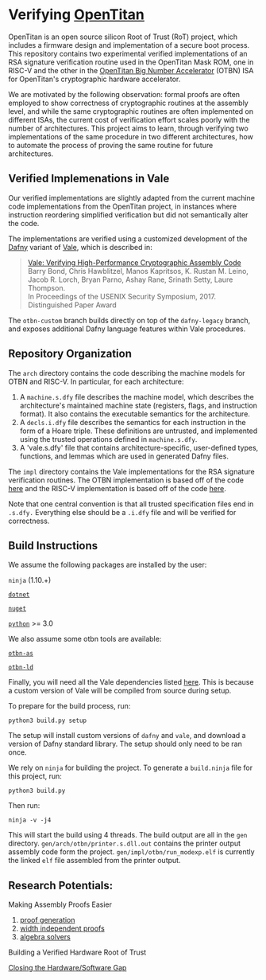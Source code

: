 # Verifying [OpenTitan](https://opentitan.org/)
OpenTitan is an open source silicon Root of Trust (RoT) project, which includes
a firmware design and implementation of a secure boot process. This repository
contains two experimental verified implementations of an RSA signature
verification routine used in the OpenTitan Mask ROM, one in RISC-V and the
other in the [OpenTitan Big Number
Accelerator](https://docs.opentitan.org/hw/ip/otbn/doc/) (OTBN) ISA for
OpenTitan's cryptographic hardware accelerator.

We are motivated by the following observation: formal proofs are often employed
to show correctness of cryptographic routines at the assembly level, and while
the same cryptographic routines are often implemented on different ISAs, the
current cost of verification effort scales poorly with the number of
architectures. This project aims to learn, through verifying two
implementations of the same procedure in two different architectures, how to
automate the process of proving the same routine for future architectures.

## Verified Implemenations in Vale
Our verified implementations are slightly adapted from the current machine code
implementations from the OpenTitan project, in instances where instruction
reordering simplified verification but did not semantically alter the code.

The implementations are verified using a customized development of the
[Dafny](https://github.com/dafny-lang/dafny) variant of
[Vale](https://github.com/project-everest/vale/tree/otbn-custom), which is
described in:
> [Vale: Verifying High-Performance Cryptographic Assembly Code](https://project-everest.github.io/assets/vale2017.pdf)  
> Barry Bond, Chris Hawblitzel, Manos Kapritsos, K. Rustan M. Leino, Jacob R. Lorch, Bryan Parno, Ashay Rane, Srinath Setty, Laure Thompson.  
> In Proceedings of the USENIX Security Symposium, 2017.  
> Distinguished Paper Award

The `otbn-custom` branch builds directly on top of the `dafny-legacy` branch,
and exposes additional Dafny language features within Vale procedures.

## Repository Organization
The `arch` directory contains the code describing the machine models for OTBN and RISC-V. In particular, for each architecture:
1. A `machine.s.dfy` file describes the machine model, which describes the
   architecture's maintained machine state (registers, flags, and instruction
format). It also contains the executable semantics for the architecture.
2. A `decls.i.dfy` file describes the semantics for each instruction in the form of
   a Hoare triple. These definitions are untrusted, and implemented using the trusted operations defined in `machine.s.dfy`.
3. A 'vale.s.dfy' file that contains architecture-specific, user-defined types,
   functions, and lemmas which are used in generated Dafny files.

The `impl` directory contains the Vale implementations for the RSA signature
verification routines. The OTBN implementation is based off of the code
[here](https://github.com/lowRISC/opentitan/tree/master/sw/otbn/code-snippets)
and the RISC-V implementation is based off of the code
[here](https://github.com/secure-foundations/veri-titan/blob/master/temp/crypto_examples/rsa_verify/rv32imc/dump.asm).

Note that one central convention is that all trusted specification files end in `.s.dfy.` Everything else should be a `.i.dfy` file and will be verified for correctness.

<!--
## Signature Validation Implementations:

[C implementation](https://android.googlesource.com/platform/system/core.git/+/android-4.2.2_r1/libmincrypt/rsa_e_3.c)

[decrypto implementation](https://chromium.googlesource.com/chromiumos/platform/ec/+/refs/heads/cr50_stab/chip/g/dcrypto/dcrypto_bn.c)

[decrypto spec](https://docs.google.com/document/d/1k953gdDgJFX4m2ij66Pojjz_Nk18F5vXXaknaFwJem4/)

[OTBN implementation](https://github.com/lowRISC/opentitan/tree/master/sw/otbn/code-snippets)

[OTBN spec](https://docs.opentitan.org/hw/ip/otbn/doc/)

 [Calling Convention](https://docs.google.com/document/d/1aXaWaXGvGPB9rdF4x1r6weH69l0ghYDevhTZqEtJ8DU) -->

## Build Instructions 

We assume the following packages are installed by the user:

`ninja` (1.10.+)

[`dotnet`](https://dotnet.microsoft.com/download)

[`nuget`](https://www.nuget.org/downloads)

[`python`](https://www.python.org/) >= 3.0

We also assume some otbn tools are available:

[`otbn-as`](https://github.com/lowRISC/opentitan/tree/master/hw/ip/otbn/util)

[`otbn-ld`](https://github.com/lowRISC/opentitan/tree/master/hw/ip/otbn/util)

Finally, you will need all the Vale dependencies listed
[here](https://github.com/project-everest/vale/blob/otbn-custom/INSTALL.md#building-vale-from-source).
This is because a custom version of Vale will be compiled from source during
setup.

To prepare for the build process, run: 
```
python3 build.py setup
```
The setup will install custom versions of `dafny` and `vale`, and download a version of Dafny standard library. The setup should only need to be ran once. 

We rely on `ninja` for building the project. To generate a `build.ninja` file for this project, run:
```
python3 build.py
```
Then run: 
```
ninja -v -j4
```
This will start the build using 4 threads. The build output are all in the `gen` directory. `gen/arch/otbn/printer.s.dll.out` contains the printer output assembly code form the project. `gen/impl/otbn/run_modexp.elf` is currently the linked `elf` file assembled from the printer output. 
 
## Research Potentials:

Making Assembly Proofs Easier

1. [proof generation](https://github.com/secure-foundations/veri-titan/blob/master/documents/direction_generation.md)
2. [width independent proofs](https://github.com/secure-foundations/veri-titan/blob/master/documents/direction_width.md)
3. [algebra solvers](https://github.com/secure-foundations/veri-titan/blob/master/documents/direction_algebra.md)

Building a Verified Hardware Root of Trust

[Closing the Hardware/Software Gap](https://github.com/secure-foundations/veri-titan/blob/master/documents/direction_hardware.md)
